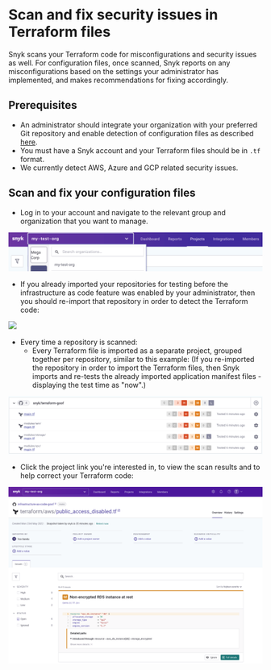 # Scan and fix security issues in Terraform files

Snyk scans your Terraform code for misconfigurations and security issues as well. For configuration files, once scanned, Snyk reports on any misconfigurations based on the settings your administrator has implemented, and makes recommendations for fixing accordingly.

## Prerequisites

* An administrator should integrate your organization with your preferred Git repository and enable detection of configuration files as described [here](https://docs.snyk.io/snyk-infrastructure-as-code/scan-terraform-files/configure-your-integration-to-find-security-issues-in-your-terraform-filess).
* You must have a Snyk account and your Terraform files should be in `.tf` format.
* We currently detect AWS, Azure and GCP related security issues.

## Scan and fix your configuration files

* Log in to your account and navigate to the relevant group and organization that you want to manage.

![](<../../../.gitbook/assets/image (118) (1).png>)

* If you already imported your repositories for testing before the infrastructure as code feature was enabled by your administrator, then you should re-import that repository in order to detect the Terraform code:

![](<../../../.gitbook/assets/screenshot\_2020-07-09\_at\_12.44.03 (1) (1) (3) (3) (2) (1) (1) (1) (1) (1) (1) (1) (1) (1) (1) (1) (1) (1) (1) (1) (1) (1) (1) (1) (1) (1) (1) (16).png>)

* Every time a repository is scanned:
  * Every Terraform file is imported as a separate project, grouped together per repository, similar to this example: (If you re-imported the repository in order to import the Terraform files, then Snyk imports and re-tests the already imported application manifest files - displaying the test time as "now".)

![](<../../../.gitbook/assets/image (119).png>)

* Click the project link you're interested in, to view the scan results and to help correct your Terraform code:

![](<../../../.gitbook/assets/Screenshot 2022-05-23 at 14.44.56.png>)
